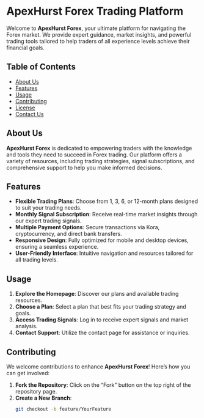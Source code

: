 # ApexHurst Forex Trading Platform

Welcome to **ApexHurst Forex**, your ultimate platform for navigating the Forex market. We provide expert guidance, market insights, and powerful trading tools tailored to help traders of all experience levels achieve their financial goals.

## Table of Contents

- [About Us](#about-us)
- [Features](#features)
- [Usage](#usage)
- [Contributing](#contributing)
- [License](#license)
- [Contact Us](#contact-us)

## About Us

**ApexHurst Forex** is dedicated to empowering traders with the knowledge and tools they need to succeed in Forex trading. Our platform offers a variety of resources, including trading strategies, signal subscriptions, and comprehensive support to help you make informed decisions.

## Features

- **Flexible Trading Plans**: Choose from 1, 3, 6, or 12-month plans designed to suit your trading needs.
- **Monthly Signal Subscription**: Receive real-time market insights through our expert trading signals.
- **Multiple Payment Options**: Secure transactions via Kora, cryptocurrency, and direct bank transfers.
- **Responsive Design**: Fully optimized for mobile and desktop devices, ensuring a seamless experience.
- **User-Friendly Interface**: Intuitive navigation and resources tailored for all trading levels.

## Usage

1. **Explore the Homepage**: Discover our plans and available trading resources.
2. **Choose a Plan**: Select a plan that best fits your trading strategy and goals.
3. **Access Trading Signals**: Log in to receive expert signals and market analysis.
4. **Contact Support**: Utilize the contact page for assistance or inquiries.

## Contributing

We welcome contributions to enhance **ApexHurst Forex**! Here’s how you can get involved:

1. **Fork the Repository**: Click on the “Fork” button on the top right of the repository page.
2. **Create a New Branch**:
   ```bash
   git checkout -b feature/YourFeature
